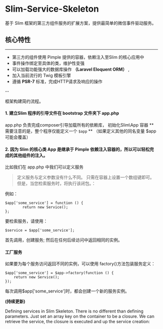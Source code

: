 # Slim-Service-Skeleton

基于 Slim 框架的第三方组件服务的扩展方案，提供最简单的微信事件驱动服务。

## 核心特性

----

- 第三方的组件使用 Pimple 提供的容器，依赖注入至Slim 的核心应用中
- 事件操作绑定至具体的类，维护性变强
- 可以加载功能强大的数据库操作 **（Laravel Eloquent ORM）** , 
- 加入当前流行的 Twig 模板引擎
- 遵循 **PSR-7** 标准，完成HTTP请求及响应的操作

--

框架构建简约流程。 

#### 1. 建立Slim 程序的引导文件在 bootstrap 文件夹下  **app.php**

app.php 负责完成composer引导加载所有的依赖库， 初始化Slim\App 容器  **需要注意的是，整个程序仅能定义一个 ``$app`` ** （如果定义其他的同名变量 $app 可能会覆盖）

#### 2. 因为 Slim 的核心类 App 是继承于 Pimple 依赖注入容器的，所以可以轻松完成的其他组件的注入。

比如我们在 app.php 中我们可以定义服务

>定义服务与定义参数没有什么不同。 只需在容器上设置一个数组键即可。但是，当您检索服务时，将执行该闭包。：

例如：


	$app['some_service'] = function () {
    		return new Service();
	};


 
要检索服务，请使用：


	$service = $app['some_service'];
   


首先调用，创建服务; 然后在任何后续访问中返回相同的实例。

#### 工厂服务

如果要为每个服务访问返回不同的实例，可以使用 factory()方法包装服务定义：

	$app['some_service'] = $app->factory(function () {
   		return new Service();
	});

每次调用$app['some_service']时，都会创建一个新的服务实例。


**(持续更新)**

Defining services in Slim Skeleton. There is no different than defining parameters. Just set an array key on the container to be a closure. We can  retrieve the service, the closure is executed and up the service creation:
                           
